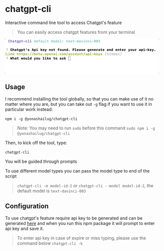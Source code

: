 # chatgpt-cli
Interactive command line tool to access Chatgpt's feature

> You can easily access chatgpt features from your terminal

![Demo](/assets/screenshot.gif?raw=true "Demo")

## Usage

I recommend installing the tool globally, so that you can make use of it no matter where you are, but you can take out `-g` flag if you want to use it in particular work instead:

```
npm i -g @yonashailug/chatgpt-cli
```

> Note: You may need to run `sudo` before this command `sudo npm i -g @yonashailug/chatgpt-cli`

Then, to kick off the tool, type:

```
chatgpt-cli
```

You will be guided through prompts

To use different model types you can pass the model type to end of the script
> `chatgpt-cli -m model-id-2` or `chatgpt-cli --model model-id-2`, the default model is `text-davinci-003`

## Configuration

To use chatgpt's feature require api key to be generated and can be generated [here](https://beta.openai.com/account/api-keys) and when you run this npm package it will prompt to enter api key and save it.

> To enter api key in case of expire or miss typing, please use the command below `chatgpt-cli -k`